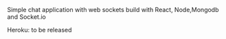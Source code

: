 Simple chat application with web sockets build with React, Node,Mongodb and Socket.io

Heroku: to be released